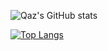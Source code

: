 ![Qaz's GitHub stats](https://github-readme-stats.vercel.app/api?username=QazCetelic&hide=stars&count_private=true)

[![Top Langs](https://github-readme-stats.vercel.app/api/top-langs/?username=QazCetelic&layout=compact&langs_count=100)](https://github.com/anuraghazra/github-readme-stats)
